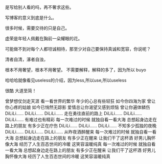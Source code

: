 是写给别人看的吗，再不奢求这些。


写博客的意义到底是什么。


很多时候，需要交待的只是自己。


虚荣是年轻人佩戴在胸前一朵耀眼的花。


可能做不到对每个人都坦诚相待，那至少对自己要保持真诚和宽容，你说呢？


清者自清，涿者自浊，




根本不用奢望，根本不用奢望。
不需要解释，解释的多了，因为所以
buyo


哈哈哈就像看见useless的介绍，因为less,所以use,所以useless





很酷 大道至简！




曾梦想仗剑走天涯
看一看世界的繁华
年少的心总有些轻狂
如今你四海为家
曾让你心疼的姑娘
如今已悄然无踪影
爱情总让你渴望又感到烦恼
曾让你遍体鳞伤
DiLiLi……
DiLiLi……
DiLiLi……
走在勇往直前的路上
DiLiLi……
DiLiLi……
DiLiLi……
有难过也有精彩
每一次难过的时候
就独自看一看大海
总想起身边走在路上的朋友
有多少正在疗伤
DiLiLi……
DiLiLi……
DiLiLi……
不知多少孤独的夜晚
DiLiLi……
DiLiLi……
DiLiLi……
从昨夜酒醉醒来
每一次难过的时候
就独自看一看大海
总想起身边走在路上的朋友
有多少正在醒来
让我们干了这杯酒
好男儿胸怀像大海
经历了人生百态世间的冷暖
这笑容温暖纯真
每一次难过的时候
就独自看一看大海
总想起身边走在路上的朋友
有多少正在醒来
让我们干了这杯酒
好男儿胸怀像大海
经历了人生百态世间的冷暖
这笑容温暖纯真